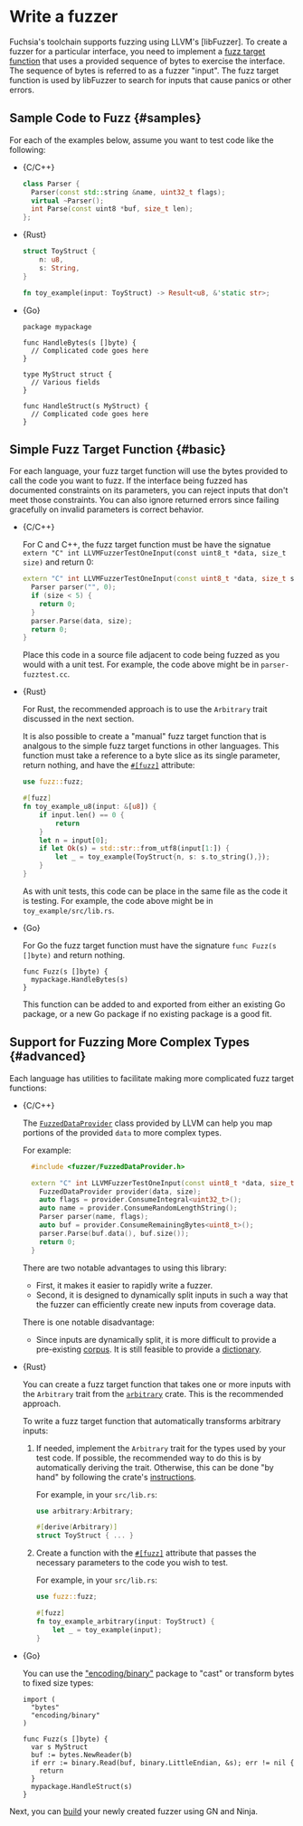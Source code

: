 # Write a fuzzer

Fuchsia's toolchain supports fuzzing using LLVM's [libFuzzer]. To create a fuzzer for a particular
interface, you need to implement a [fuzz target function][fuzz-target] that uses a provided sequence
of bytes to exercise the interface. The sequence of bytes is referred to as a fuzzer "input". The
fuzz target function is used by libFuzzer to search for inputs that cause panics or other errors.

## Sample Code to Fuzz {#samples}

For each of the examples below, assume you want to test code like the following:

* {C/C++}

  ```cpp
  class Parser {
    Parser(const std::string &name, uint32_t flags);
    virtual ~Parser();
    int Parse(const uint8 *buf, size_t len);
  };
  ```

* {Rust}

  ```rust
  struct ToyStruct {
      n: u8,
      s: String,
  }

  fn toy_example(input: ToyStruct) -> Result<u8, &'static str>;
  ```

* {Go}

  ```golang
  package mypackage

  func HandleBytes(s []byte) {
    // Complicated code goes here
  }

  type MyStruct struct {
    // Various fields
  }

  func HandleStruct(s MyStruct) {
    // Complicated code goes here
  }
  ```

## Simple Fuzz Target Function {#basic}

For each language, your fuzz target function will use the bytes provided to call the code you want
to fuzz. If the interface being fuzzed has documented constraints on its parameters, you can reject
inputs that don't meet those constraints. You can also ignore returned errors since failing
gracefully on invalid parameters is correct behavior.

* {C/C++}

  For C and C++, the fuzz target function must be have the signatue
  `extern "C" int LLVMFuzzerTestOneInput(const uint8_t *data, size_t size)` and return 0:

  ```cpp
  extern "C" int LLVMFuzzerTestOneInput(const uint8_t *data, size_t size) {
    Parser parser("", 0);
    if (size < 5) {
      return 0;
    }
    parser.Parse(data, size);
    return 0;
  }
  ```

  Place this code in a source file adjacent to code being fuzzed as you would with a unit test. For
  example, the code above might be in `parser-fuzztest.cc`.

* {Rust}

  For Rust, the recommended approach is to use the `Arbitrary` trait discussed in the next section.

  It is also possible to create a "manual" fuzz target function that is analgous to the simple fuzz
  target functions in other languages. This function must take a reference to a byte slice as its
  single parameter, return nothing, and have the [`#[fuzz]`][fuzz-crate] attribute:

  ```rust
  use fuzz::fuzz;

  #[fuzz]
  fn toy_example_u8(input: &[u8]) {
      if input.len() == 0 {
          return
      }
      let n = input[0];
      if let Ok(s) = std::str::from_utf8(input[1:]) {
          let _ = toy_example(ToyStruct{n, s: s.to_string(),});
      }
  }
  ```

  As with unit tests, this code can be place in the same file as the code it is testing. For
  example, the code above might be in `toy_example/src/lib.rs`.

* {Go}

  For Go the fuzz target function must have the signature `func Fuzz(s []byte)` and return nothing.

  ```golang
  func Fuzz(s []byte) {
    mypackage.HandleBytes(s)
  }
  ```

  This function can be added to and exported from either an existing Go package, or a new Go package
  if no existing package is a good fit.

## Support for Fuzzing More Complex Types {#advanced}

Each language has utilities to facilitate making more complicated fuzz target functions:

* {C/C++}

  The [`FuzzedDataProvider`][fuzzed-data-provider] class provided by LLVM can help you map portions
  of the provided `data` to more complex types.

  For example:

  ```cpp
    #include <fuzzer/FuzzedDataProvider.h>

    extern "C" int LLVMFuzzerTestOneInput(const uint8_t *data, size_t size) {
      FuzzedDataProvider provider(data, size);
      auto flags = provider.ConsumeIntegral<uint32_t>();
      auto name = provider.ConsumeRandomLengthString();
      Parser parser(name, flags);
      auto buf = provider.ConsumeRemainingBytes<uint8_t>();
      parser.Parse(buf.data(), buf.size());
      return 0;
    }
  ```

  There are two notable advantages to using this library:

   * First, it makes it easier to rapidly write a fuzzer.
   * Second, it is designed to dynamically split inputs in such a way that the fuzzer can
     efficiently create new inputs from coverage data.

  There is one notable disadvantage:

   * Since inputs are dynamically split, it is more difficult to provide a pre-existing [corpus]. It
     is still feasible to provide a [dictionary].

* {Rust}

  You can create a fuzz target function that takes one or more inputs with the `Arbitrary` trait
  from the [`arbitrary`][arbitrary] crate. This is the recommended approach.

  To write a fuzz target function that automatically transforms arbitrary inputs:

  1. If needed, implement the `Arbitrary` trait for the types used by your test code. If possible,
     the recommended way to do this is by automatically deriving the trait. Otherwise, this can be
     done "by hand" by following the crate's [instructions][arbitrary].

     For example, in your `src/lib.rs`:

     ```rust
     use arbitrary:Arbitrary;

     #[derive(Arbitrary)]
     struct ToyStruct { ... }
     ```

  1. Create a function with the [`#[fuzz]`][fuzz-crate] attribute that passes the necessary
     parameters to the code you wish to test.

     For example, in your `src/lib.rs`:

     ```rust
     use fuzz::fuzz;

     #[fuzz]
     fn toy_example_arbitrary(input: ToyStruct) {
         let _ = toy_example(input);
     }
     ```

* {Go}

  You can use the ["encoding/binary"][binary-encoding] package to "cast" or transform bytes to fixed
  size types:

  ```golang
  import (
    "bytes"
    "encoding/binary"
  )

  func Fuzz(s []byte) {
    var s MyStruct
    buf := bytes.NewReader(b)
    if err := binary.Read(buf, binary.LittleEndian, &s); err != nil {
      return
    }
    mypackage.HandleStruct(s)
  }
  ```

Next, you can [build](build-a-fuzzer.md) your newly created fuzzer using GN and Ninja.

[arbitrary]: https://docs.rs/arbitrary/0.4.0/arbitrary
[binary-encoding]: https://golang.org/pkg/encoding/binary/#Read
[corpus]: https://llvm.org/docs/LibFuzzer.html#corpus
[dictionary]: https://llvm.org/docs/LibFuzzer.html#dictionaries
[fuzz-crate]: /src/lib/fuzzing/rust/src/lib.rs
[fuzz-target]: https://llvm.org/docs/LibFuzzer.html#fuzz-target
[fuzzed-data-provider]: https://github.com/google/fuzzing/blob/HEAD/docs/split-inputs.md#fuzzed-data-provider

